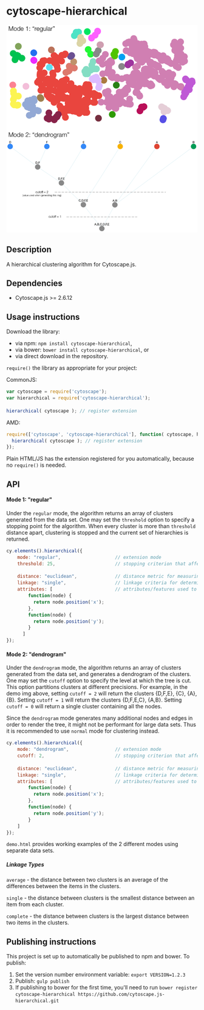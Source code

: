 cytoscape-hierarchical
================================================================================

![Screenshot of clusters returned from hierarchical clustering algorithm](./demo-img.png?raw=true "Screenshot of clusters returned from hierarchical clustering algorithm")

## Description

A hierarchical clustering algorithm for Cytoscape.js.

## Dependencies

 * Cytoscape.js >= 2.6.12


## Usage instructions

Download the library:
 * via npm: `npm install cytoscape-hierarchical`,
 * via bower: `bower install cytoscape-hierarchical`, or
 * via direct download in the repository.

`require()` the library as appropriate for your project:

CommonJS:
```js
var cytoscape = require('cytoscape');
var hierarchical = require('cytoscape-hierarchical');

hierarchical( cytoscape ); // register extension
```

AMD:
```js
require(['cytoscape', 'cytoscape-hierarchical'], function( cytoscape, hierarchical ){
  hierarchical( cytoscape ); // register extension
});
```

Plain HTML/JS has the extension registered for you automatically, because no `require()` is needed.


## API

#### Mode 1: "regular"
Under the ```regular``` mode, the algorithm returns an array of clusters generated from the data set.
One may set the ```threshold``` option to specify a stopping point for the algorithm.
When every cluster is more than ```threshold``` distance apart, clustering is stopped and the current set of hierarchies is returned.

```js
cy.elements().hierarchical({
    mode: "regular",                    // extension mode
    threshold: 25,                      // stopping criterion that affects granularity (#) of clusters

    distance: "euclidean",              // distance metric for measuring the distance between two nodes
    linkage: "single",                  // linkage criteria for determining the distance between two clusters
    attributes: [                       // attributes/features used to group nodes
        function(node) {
          return node.position('x');
        },
        function(node) {
          return node.position('y');
        }
      ]
});
```

#### Mode 2: "dendrogram"
Under the ```dendrogram``` mode, the algorithm returns an array of clusters generated from the data set, and generates a dendrogram of the clusters.
One may set the ```cutoff``` option to specify the level at which the tree is cut. This option partitions clusters at different precisions.
For example, in the demo img above, setting ```cutoff = 2``` will return the clusters {D,F,E}, {C}, {A}, {B}. Setting ```cutoff = 1``` will return the clusters {D,F,E,C}, {A,B}. Setting ```cutoff = 0``` will return a single cluster containing all the nodes.

Since the ```dendrogram``` mode generates many additional nodes and edges in order to render the tree, it might not be performant for large data sets. Thus it is recommended to use ```normal``` mode for clustering instead.

```js
cy.elements().hierarchical({
    mode: "dendrogram",                 // extension mode
    cutoff: 2,                          // stopping criterion that affects granularity (#) of clusters

    distance: "euclidean",              // distance metric for measuring the distance between two nodes
    linkage: "single",                  // linkage criteria for determining the distance between two clusters
    attributes: [                       // attributes/features used to group nodes
        function(node) {
          return node.position('x');
        },
        function(node) {
          return node.position('y');
        }
    ]
});
```

```demo.html``` provides working examples of the 2 different modes using separate data sets.

##### Linkage Types
```average``` - the distance between two clusters is an average of the differences between the items in the clusters.

```single``` - the distance between clusters is the smallest distance between an item from each cluster.

```complete``` - the distance between clusters is the largest distance between two items in the clusters.


## Publishing instructions

This project is set up to automatically be published to npm and bower.  To publish:

1. Set the version number environment variable: `export VERSION=1.2.3`
1. Publish: `gulp publish`
1. If publishing to bower for the first time, you'll need to run `bower register cytoscape-hierarchical https://github.com/cytoscape.js-hierarchical.git`
